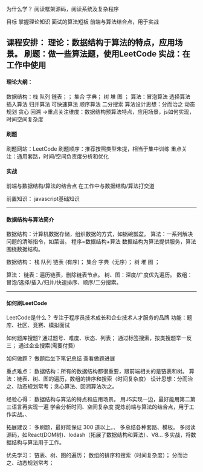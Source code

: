 为什么学？
阅读框架源码，阅读系统及复杂程序

目标
掌握理论知识
面试的算法短板
前端与算法结合点，用于实战

课程安排：
理论：数据结构于算法的特点，应用场景。
刷题：做一些算法题，使用LeetCode
实战：在工作中使用
------------------------------------------------

#### 理论大纲：
数据结构：栈 队列 链表；； 集合 字典； 树 堆 图 ；
算法：冒泡算法 选择算法 插入算法 归并算法 可快速算法 顺序算法 二分搜索
算法设计思想：分而治之 动态规划 贪心 回溯
->重点关注维度：数据结构预算法特点，应用场景，js如何实现，时间空间复杂度

#### 刷题
刷题网站：LeetCode
刷题顺序：推荐按照类型朱提，相当于集中训练
重点关注：通用套路，时间/空间负责度分析和优化

#### 实战
前端与数据结构/算法的结合点
在工作中与数据结构/算法打交道


前置知识：
javascript基础知识

------------------------------------------------

#### 数据结构与算法简介

数据结构：计算机数据存储，组织数据的方式，如锅碗瓢盆。
算法：一系列解决问题的清晰指令，如菜谱。
程序=数据结构+算法
数据结构为算法提供服务，算法围绕数据结构。


数据结构：
栈 队列 链表 (有序)；
集合 字典（无序）；
树 堆 图 ；

算法：
链表：遍历链表，删除链表节点。
树、图：深度/广度优先遍历。
数组：冒泡/选择/插入/归并/快速排序、顺序/二分搜索。

------------------------------------------------

#### 如何刷LeetCode

LeetCode是什么？
专注于程序员技术成长和企业技术人才服务的品牌
功能：题库、社区、竞赛、模拟面试

如何题库搜题?
通过题号、难度、状态、列表；
通过标签搜索，按类搜题举一反三；
通过企业搜索(需要付费)

如何做题？
做题后坐下笔记总结
查看做题进展


重点难点：
数据结构：所有的数据结构都很重要，跟前端相关的是链表和树。
算法：链表、树、图的遍历，数组的排序和搜索（时间复杂度）
设计思想：分而治之、动态规划常考；贪心算法、回溯算法次之。

经验心得：
数据结构与算法的特点和应用场景。
用JS实现一边，最好能用第二第三语言再实现一遍
学会分析时间、空间复杂度
提炼前端与算法的结合点，用于工作实战。、

拓展建议：
多刷题，最好能保证 300 道以上。、
多总结各种套路、模板。
多阅读源码，如React(DOM树)、lodash（拓展了数据结构和算法）、V8...
多实战，将数据结构与算法用于工作。





优先学习：
链表、树、图的遍历；
数组的排序和搜索（时间复杂度）；
分而治之、动态规划常考；
